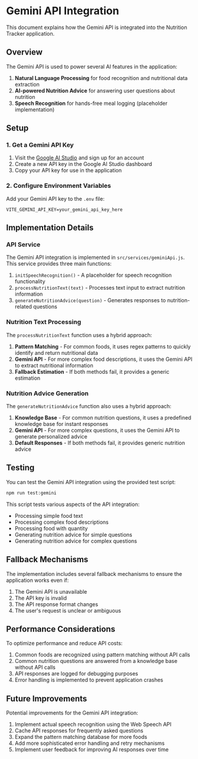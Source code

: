# Gemini API Integration

This document explains how the Gemini API is integrated into the Nutrition Tracker application.

## Overview

The Gemini API is used to power several AI features in the application:

1. **Natural Language Processing** for food recognition and nutritional data extraction
2. **AI-powered Nutrition Advice** for answering user questions about nutrition
3. **Speech Recognition** for hands-free meal logging (placeholder implementation)

## Setup

### 1. Get a Gemini API Key

1. Visit the [Google AI Studio](https://ai.google.dev/) and sign up for an account
2. Create a new API key in the Google AI Studio dashboard
3. Copy your API key for use in the application

### 2. Configure Environment Variables

Add your Gemini API key to the `.env` file:

```
VITE_GEMINI_API_KEY=your_gemini_api_key_here
```

## Implementation Details

### API Service

The Gemini API integration is implemented in `src/services/geminiApi.js`. This service provides three main functions:

1. `initSpeechRecognition()` - A placeholder for speech recognition functionality
2. `processNutritionText(text)` - Processes text input to extract nutrition information
3. `generateNutritionAdvice(question)` - Generates responses to nutrition-related questions

### Nutrition Text Processing

The `processNutritionText` function uses a hybrid approach:

1. **Pattern Matching** - For common foods, it uses regex patterns to quickly identify and return nutritional data
2. **Gemini API** - For more complex food descriptions, it uses the Gemini API to extract nutritional information
3. **Fallback Estimation** - If both methods fail, it provides a generic estimation

### Nutrition Advice Generation

The `generateNutritionAdvice` function also uses a hybrid approach:

1. **Knowledge Base** - For common nutrition questions, it uses a predefined knowledge base for instant responses
2. **Gemini API** - For more complex questions, it uses the Gemini API to generate personalized advice
3. **Default Responses** - If both methods fail, it provides generic nutrition advice

## Testing

You can test the Gemini API integration using the provided test script:

```bash
npm run test:gemini
```

This script tests various aspects of the API integration:
- Processing simple food text
- Processing complex food descriptions
- Processing food with quantity
- Generating nutrition advice for simple questions
- Generating nutrition advice for complex questions

## Fallback Mechanisms

The implementation includes several fallback mechanisms to ensure the application works even if:

1. The Gemini API is unavailable
2. The API key is invalid
3. The API response format changes
4. The user's request is unclear or ambiguous

## Performance Considerations

To optimize performance and reduce API costs:

1. Common foods are recognized using pattern matching without API calls
2. Common nutrition questions are answered from a knowledge base without API calls
3. API responses are logged for debugging purposes
4. Error handling is implemented to prevent application crashes

## Future Improvements

Potential improvements for the Gemini API integration:

1. Implement actual speech recognition using the Web Speech API
2. Cache API responses for frequently asked questions
3. Expand the pattern matching database for more foods
4. Add more sophisticated error handling and retry mechanisms
5. Implement user feedback for improving AI responses over time 
